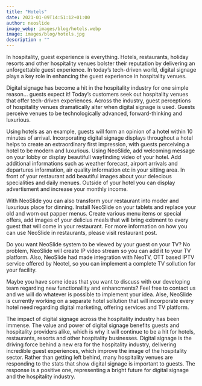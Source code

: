```yaml
---
title: "Hotels"
date: 2021-01-09T14:51:12+01:00
author: neoslide
image_webp: images/blog/hotels.webp
image: images/blog/hotels.jpg
description : ""
---
```

   In hospitality, guest experience is everything. Hotels, restaurants, holiday resorts and other hospitality venues bolster their reputation by delivering an unforgettable guest experience. In today’s tech-driven world, digital signage plays a key role in enhancing the guest experience in hospitality venues. 

   Digital signage has become a hit in the hospitality industry for one simple reason… guests expect it! Today’s customers seek out hospitality venues that offer tech-driven experiences. Across the industry, guest perceptions of hospitality venues dramatically alter when digital signage is used. Guests perceive venues to be technologically advanced, forward-thinking and luxurious.

   Using hotels as an example, guests will form an opinion of a hotel within 10 minutes of arrival. Incorporating digital signage displays throughout a hotel helps to create an  extraordinary first impression, with guests perceiving a hotel to be modern and luxurious. Using NeoSlide, add welcoming message on your lobby or display beautifull wayfinding video of your hotel. Add additional informations such as weather forecast, airport arrivals and departures information, air quality information etc in your sitting area. In front of your restaurant add beautiful images about your delecious specialities and daily menues. Outside of your hotel you can display advertisment and increase your monthly income.

   With NeoSlide you can also transform your restaurant into moder and luxurious place for dinning. Install NeoSlide on your tablets and replace your old and worn out papper menus. Create various menu items or special offers, add images of your delicius meals that will bring exitment to every guest that will come in your restaurant. For more information on how you can use NeoSlide in restaurants, please visit restaurant post. 

   Do you want NeoSlide system to be viewed by your guest on your TV? No problem, NeoSlide will create IP video stream so you can add it to your TV platform. Also, NeoSlide had made integration with NeoTV, OTT based IPTV service offered by Neotel, so you can implement a complete TV sollution for your facility.

   Maybe you have some ideas that you want to discuss with our developing team regarding new functionallity and enhancments? Feel free to contact us and we will do whatever is possible to implement your idea. Alse, NeoSlide is currently working on a separate hotel sollution that will incorporate every hotel need regarding digital marketing, offering services and TV platform.

   The impact of digital signage across the hospitality industry has been immense. The value and power of digital signage benefits guests and hospitality providers alike, which is why it will continue to be a hit for hotels, restaurants, resorts and other hospitality businesses. Digital signage is the driving force behind a new era for the hospitality industry, delivering incredible guest experiences, which improve the image of the hospitality sector. Rather than getting left behind, many hospitality venues are responding to the stats that show digital signage is important to guests.
The response is a positive one, representing a bright future for digital signage and the hospitality industry. 
